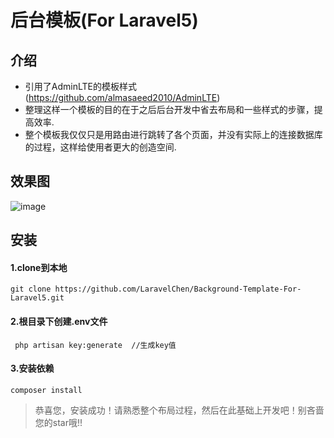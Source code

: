 # 后台模板(For Laravel5)

##  介绍
- 引用了AdminLTE的模板样式(https://github.com/almasaeed2010/AdminLTE)
- 整理这样一个模板的目的在于之后后台开发中省去布局和一些样式的步骤，提高效率.
- 整个模板我仅仅只是用路由进行跳转了各个页面，并没有实际上的连接数据库的过程，这样给使用者更大的创造空间.

## 效果图
![image](https://github.com/LaravelChen/Background-Template-For-Laravel5/raw/master/img/adminimg.png)

## 安装
#### 1.clone到本地
```
git clone https://github.com/LaravelChen/Background-Template-For-Laravel5.git
```
#### 2.根目录下创建.env文件
```
 php artisan key:generate  //生成key值
```

#### 3.安装依赖
```
composer install
```
> 恭喜您，安装成功！请熟悉整个布局过程，然后在此基础上开发吧！别吝啬您的star哦!!